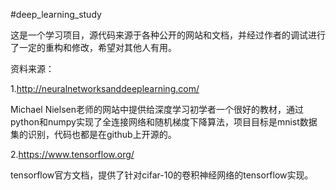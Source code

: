 #deep_learning_study

这是一个学习项目，源代码来源于各种公开的网站和文档，并经过作者的调试进行了一定的重构和修改，希望对其他人有用。

资料来源：

1.http://neuralnetworksanddeeplearning.com/

Michael Nielsen老师的网站中提供给深度学习初学者一个很好的教材，通过python和numpy实现了全连接网络和随机梯度下降算法，项目目标是mnist数据集的识别，代码也都是在github上开源的。

2.https://www.tensorflow.org/

tensorflow官方文档，提供了针对cifar-10的卷积神经网络的tensorflow实现。
